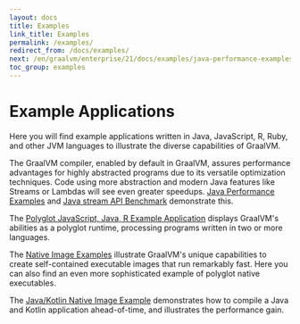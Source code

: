 ```yaml
---
layout: docs
title: Examples
link_title: Examples
permalink: /examples/
redirect_from: /docs/examples/
next: /en/graalvm/enterprise/21/docs/examples/java-performance-examples/
toc_group: examples
---
```


# Example Applications

Here you will find example applications written in Java, JavaScript, R, Ruby, and other JVM languages to illustrate the diverse capabilities of GraalVM.

The GraalVM compiler, enabled by default in GraalVM, assures performance advantages for highly abstracted programs due to its versatile optimization techniques.
Code using more abstraction and modern Java features like Streams or Lambdas will see even greater speedups.
[Java Performance Examples](java-performance-examples.md) and [Java stream API Benchmark](java-simple-stream-benchmark.md) demonstrate this.

The [Polyglot JavaScript, Java, R Example Application](polyglot-javascript-java-r.md) displays GraalVM's abilities as a polyglot runtime, processing programs written in two or more languages.

The [Native Image Examples](native-image-examples.md) illustrate GraalVM's unique capabilities to create self-contained executable images that run remarkably fast.
Here you can also find an even more sophisticated example of polyglot native executables.

The [Java/Kotlin Native Image Example](java-kotlin-aot.md) demonstrates how to compile a Java and Kotlin application ahead-of-time, and illustrates the performance gain.
